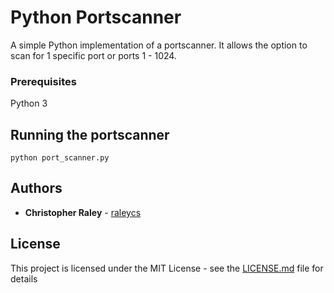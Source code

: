 # Python Portscanner

A simple Python implementation of a portscanner. It allows the option to scan for 1 specific port or ports 1 - 1024.

### Prerequisites

Python 3

## Running the portscanner

```
python port_scanner.py
```

## Authors

* **Christopher Raley** - [raleycs](https://github.com/raleycs)

## License

This project is licensed under the MIT License - see the [LICENSE.md](LICENSE.md) file for details
